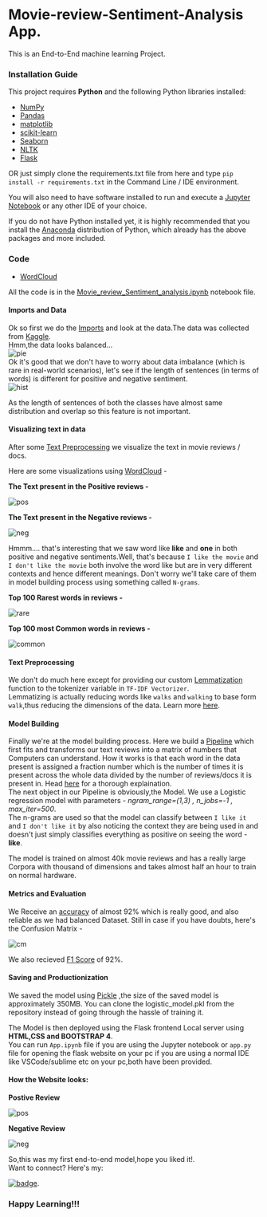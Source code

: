 # Movie-review-Sentiment-Analysis App.  
This is an End-to-End machine learning Project.
### Installation Guide   

This project requires **Python** and the following Python libraries installed:

- [NumPy](http://www.numpy.org/)
- [Pandas](http://pandas.pydata.org/)
- [matplotlib](http://matplotlib.org/)
- [scikit-learn](http://scikit-learn.org/stable/)
- [Seaborn](https://seaborn.pydata.org/)
- [NLTK](https://www.nltk.org/)
- [Flask](https://flask.palletsprojects.com/)

OR just simply clone the requirements.txt file from here and type `pip install -r requirements.txt` in the Command Line / IDE environment.  


You will also need to have software installed to run and execute a [Jupyter Notebook](http://ipython.org/notebook.html) or any other IDE of your choice.  

If you do not have Python installed yet, it is highly recommended that you install the [Anaconda](http://continuum.io/downloads) distribution of Python, which already has the above packages and more included. 

### Code
- [WordCloud](https://pypi.org/project/wordcloud/)

All the code is in the [Movie_review_Sentiment_analysis.ipynb](https://github.com/Dvboi/Movie-review-Sentiment-Analysis/blob/master/Movie_review_Sentiment_analysis.ipynb) notebook file.   

#### Imports and Data
Ok so first we do the [Imports](https://render.githubusercontent.com/view/ipynb?commit=99b206c9613e837546dbff13602fd802943056c7&enc_url=68747470733a2f2f7261772e67697468756275736572636f6e74656e742e636f6d2f4476626f692f4d6f7669652d7265766965772d53656e74696d656e742d416e616c797369732f393962323036633936313365383337353436646266663133363032666438303239343330353663372f4d6f7669655f7265766965775f53656e74696d656e745f616e616c797369732e6970796e62&nwo=Dvboi%2FMovie-review-Sentiment-Analysis&path=Movie_review_Sentiment_analysis.ipynb&repository_id=298562494&repository_type=Repository#IMPORTS)
and look at the data.The data was collected from [Kaggle](https://www.kaggle.com/columbine/imdb-dataset-sentiment-analysis-in-csv-format).   
Hmm,the data looks balanced...   
![pie](label_share.png)  
Ok it's good that we don't have to worry about data imbalance (which is rare in real-world scenarios), let's see if the length of sentences (in terms of words) is different
for positive and negative sentiment.  
![hist](distribution_of_wrds.png)   

As the length of sentences of both the classes have almost same distribution and overlap so this feature is not important.   

#### Visualizing text in data  
After some [Text Preprocessing](https://render.githubusercontent.com/view/ipynb?commit=99b206c9613e837546dbff13602fd802943056c7&enc_url=68747470733a2f2f7261772e67697468756275736572636f6e74656e742e636f6d2f4476626f692f4d6f7669652d7265766965772d53656e74696d656e742d416e616c797369732f393962323036633936313365383337353436646266663133363032666438303239343330353663372f4d6f7669655f7265766965775f53656e74696d656e745f616e616c797369732e6970796e62&nwo=Dvboi%2FMovie-review-Sentiment-Analysis&path=Movie_review_Sentiment_analysis.ipynb&repository_id=298562494&repository_type=Repository#Pre-processing-Text)
we visualize the text in movie reviews / docs.   

Here are some visualizations using [WordCloud](https://render.githubusercontent.com/view/ipynb?commit=99b206c9613e837546dbff13602fd802943056c7&enc_url=68747470733a2f2f7261772e67697468756275736572636f6e74656e742e636f6d2f4476626f692f4d6f7669652d7265766965772d53656e74696d656e742d416e616c797369732f393962323036633936313365383337353436646266663133363032666438303239343330353663372f4d6f7669655f7265766965775f53656e74696d656e745f616e616c797369732e6970796e62&nwo=Dvboi%2FMovie-review-Sentiment-Analysis&path=Movie_review_Sentiment_analysis.ipynb&repository_id=298562494&repository_type=Repository#Visualising-the-text-in-data) -   
  
  
**The Text present in the Positive reviews -**   
   
   
![pos](pos_words.png)     
    
    
    
**The Text present in the Negative reviews -**   
     
       
       
![neg](neg_words.png)     
   
      
Hmmm.... that's interesting that we saw word like **like** and **one** in both positive and negative sentiments.Well, that's because `I like the movie` and `I don't like the movie` both involve the word like but are in very different contexts and hence different meanings. Don't worry we'll take care of them in model building process using something called `N-grams`.
        
          
          
**Top 100 Rarest words in reviews -**   
    
      
![rare](rare_words.png)   
     
        
**Top 100 most Common words in reviews -**   
   
      
![common](common_words.png)    
    
       
#### Text Preprocessing   

We don't do much here except for providing our custom [Lemmatization](https://render.githubusercontent.com/view/ipynb?commit=99b206c9613e837546dbff13602fd802943056c7&enc_url=68747470733a2f2f7261772e67697468756275736572636f6e74656e742e636f6d2f4476626f692f4d6f7669652d7265766965772d53656e74696d656e742d416e616c797369732f393962323036633936313365383337353436646266663133363032666438303239343330353663372f4d6f7669655f7265766965775f53656e74696d656e745f616e616c797369732e6970796e62&nwo=Dvboi%2FMovie-review-Sentiment-Analysis&path=Movie_review_Sentiment_analysis.ipynb&repository_id=298562494&repository_type=Repository#Lemmatization-on-preprocessed-text--(this-was-passed-as-a-callable-to-tokenization-method-in-TF-IDF-vctorization))
function to the tokenizer variable in `TF-IDF Vectorizer`.   
Lemmatizing is actually reducing words like `walks` and `walking` to base form `walk`,thus reducing the dimensions of the data. Learn more [here](https://www.tutorialspoint.com/natural_language_toolkit/natural_language_toolkit_stemming_lemmatization.htm).   
     
         
#### Model Building   

Finally we're at the model building process. Here we build a [Pipeline](https://render.githubusercontent.com/view/ipynb?commit=99b206c9613e837546dbff13602fd802943056c7&enc_url=68747470733a2f2f7261772e67697468756275736572636f6e74656e742e636f6d2f4476626f692f4d6f7669652d7265766965772d53656e74696d656e742d416e616c797369732f393962323036633936313365383337353436646266663133363032666438303239343330353663372f4d6f7669655f7265766965775f53656e74696d656e745f616e616c797369732e6970796e62&nwo=Dvboi%2FMovie-review-Sentiment-Analysis&path=Movie_review_Sentiment_analysis.ipynb&repository_id=298562494&repository_type=Repository#Model-Building-(-Takes-30mins-to-train-on-normal-hardware))
which first fits and transforms our text reviews into a matrix of numbers that Computers can understand. How it works is that each word in the data present is assigned a fraction number which is the number of times it is present across the whole data divided by the number of reviews/docs it is present in. Head [here](https://en.wikipedia.org/wiki/Tf%E2%80%93idf#:~:text=In%20information%20retrieval%2C%20tf%E2%80%93idf,in%20a%20collection%20or%20corpus.)
for a thorough explaination.   
The next object in our Pipeline is obviously,the Model. We use a Logistic regression model with parameters - *ngram_range=(1,3) , n_jobs=-1 , max_iter=500*.   
The n-grams are used so that the model can classify between `I like it` and `I don't like it` by also noticing the context they are being used in and doesn't just simply classifies everything as positive on seeing the word - **like**.       
    
        
The model is trained on almost 40k movie reviews and has a really large Corpora with thousand of dimensions and takes almost half an hour to train on normal hardware.   
   
#### Metrics and Evaluation  
We Receive an [accuracy](https://render.githubusercontent.com/view/ipynb?commit=99b206c9613e837546dbff13602fd802943056c7&enc_url=68747470733a2f2f7261772e67697468756275736572636f6e74656e742e636f6d2f4476626f692f4d6f7669652d7265766965772d53656e74696d656e742d416e616c797369732f393962323036633936313365383337353436646266663133363032666438303239343330353663372f4d6f7669655f7265766965775f53656e74696d656e745f616e616c797369732e6970796e62&nwo=Dvboi%2FMovie-review-Sentiment-Analysis&path=Movie_review_Sentiment_analysis.ipynb&repository_id=298562494&repository_type=Repository#Let's-import-test-set-and-Evaluate-the-performance)
of almost 92% which is really good, and also reliable as we had balanced Dataset. Still in case if you have doubts, here's the Confusion Matrix -   
     
![cm](cm.png)     
  
    
We also recieved [F1 Score](https://en.wikipedia.org/wiki/F1_score) of 92%.   
   
#### Saving and Productionization   

We saved the model using [Pickle](https://render.githubusercontent.com/view/ipynb?commit=99b206c9613e837546dbff13602fd802943056c7&enc_url=68747470733a2f2f7261772e67697468756275736572636f6e74656e742e636f6d2f4476626f692f4d6f7669652d7265766965772d53656e74696d656e742d416e616c797369732f393962323036633936313365383337353436646266663133363032666438303239343330353663372f4d6f7669655f7265766965775f53656e74696d656e745f616e616c797369732e6970796e62&nwo=Dvboi%2FMovie-review-Sentiment-Analysis&path=Movie_review_Sentiment_analysis.ipynb&repository_id=298562494&repository_type=Repository#Saving-and-then-loading-a-model)
 ,the size of the saved model is approximately 350MB. You can clone the logistic_model.pkl from the repository instead of going through the hassle of training it.   
    
  The Model is then deployed using the Flask frontend Local server using **HTML,CSS and BOOTSTRAP 4**.   
  You can run `App.ipynb` file if you are using the Jupyter notebook or `app.py` file for opening the flask website on your pc if you are using a normal IDE like VSCode/sublime etc on your pc,both have been provided.
     
         
             
#### How the Website looks:   
   
      
**Postive Review**  
        
          
![pos](pos_rev.png)   
             
               
 **Negative Review**  
          
              
![neg](neg_rev.png)
      
         
            
 So,this was my first end-to-end model,hope you liked it!.  
 Want to connect? Here's my:   
 
 [![badge](https://img.shields.io/badge/linkedin-%230077B5.svg?&style=for-the-badge&logo=linkedin&logoColor=white)](https://www.linkedin.com/in/devansh-verma-609218148/).     
 
       
         
### Happy Learning!!!







